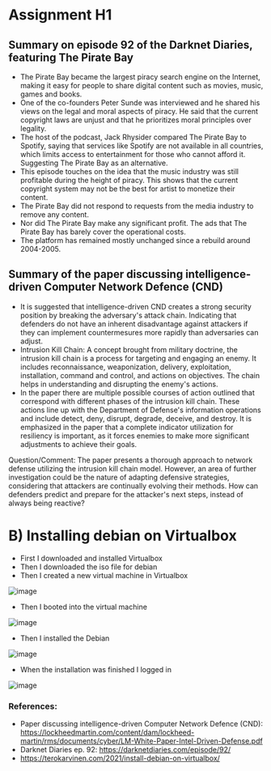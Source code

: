 # Assignment H1


## Summary on episode 92 of the Darknet Diaries, featuring The Pirate Bay

- The Pirate Bay became the largest piracy search engine on the Internet, making it easy for people to share digital content such as movies, music, games and books.
- One of the co-founders Peter Sunde was interviewed and he shared his views on the legal and moral aspects of piracy. He said that the current copyright laws are unjust and that he prioritizes moral principles over legality.
- The host of the podcast, Jack Rhysider compared The Pirate Bay to Spotify, saying that services like Spotify are not available in all countries, which limits access to entertainment for those who cannot afford it. Suggesting The Pirate Bay as an alternative.
- This episode touches on the idea that the music industry was still profitable during the height of piracy. This shows that the current copyright system may not be the best for artist to monetize their content.
- The Pirate Bay did not respond to requests from the media industry to remove any content.
- Nor did The Pirate Bay make any significant profit. The ads that The Pirate Bay has barely cover the operational costs.
- The platform has remained mostly unchanged since a rebuild around 2004-2005.

## Summary of the paper discussing intelligence-driven Computer Network Defence (CND)

- It is suggested that intelligence-driven CND creates a strong security position by breaking the adversary's attack chain. Indicating that defenders do not have an inherent disadvantage against attackers if they can implement countermesures more rapidly than adversaries can adjust.
- Intrusion Kill Chain: A concept brought from military doctrine, the intrusion kill chain is a process for targeting and engaging an enemy. It includes reconnaissance, weaponization, delivery, exploitation, installation, command and control, and actions on objectives. The chain helps in understanding and disrupting the enemy's actions.
- In the paper there are multiple possible courses of action outlined that correspond with different phases of the intrusion kill chain. These actions line up with the Department of Defense's information operations and include detect, deny, disrupt, degrade, deceive, and destroy. It is emphasized in the paper that a complete indicator utilization for resiliency is important, as it forces enemies to make more significant adjustments to achieve their goals.

Question/Comment: The paper presents a thorough approach to network defense utilizing the intrusion kill chain model. However, an area of further investigation could be the nature of adapting defensive strategies, considering that attackers are continually evolving their methods. How can defenders predict and prepare for the attacker's next steps, instead of always being reactive?


# B) Installing debian on Virtualbox

- First I downloaded and installed Virtualbox
- Then I downloaded the iso file for debian
- Then I created a new virtual machine in Virtualbox

![image](https://github.com/roopeti/infosec_2024/assets/113911074/83476982-5aaa-4f04-8b47-3b53dace5136)

- Then I booted into the virtual machine

![image](https://github.com/roopeti/infosec_2024/assets/113911074/cad99537-a9cc-4bfc-a0b9-a14f4509d3b2)

- Then I installed the Debian

![image](https://github.com/roopeti/infosec_2024/assets/113911074/03162c2e-c72b-45a2-9d5a-1be2dfc74d3d)

- When the installation was finished I logged in

![image](https://github.com/roopeti/infosec_2024/assets/113911074/cd2ee8c6-b90c-43b2-90bb-22227e165bdc)


### References: 
- Paper discussing intelligence-driven Computer Network Defence (CND): https://lockheedmartin.com/content/dam/lockheed-martin/rms/documents/cyber/LM-White-Paper-Intel-Driven-Defense.pdf
- Darknet Diaries ep. 92: https://darknetdiaries.com/episode/92/
- https://terokarvinen.com/2021/install-debian-on-virtualbox/

